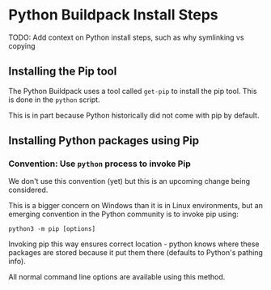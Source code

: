 # Python Buildpack Install Steps

TODO: Add context on Python install steps, such as why symlinking vs copying

## Installing the Pip tool

The Python Buildpack uses a tool called `get-pip` to install the pip tool. This
is done in the `python` script.

This is in part because Python historically did not come with pip by default.

## Installing Python packages using Pip

### Convention: Use `python` process to invoke Pip

We don't use this convention (yet) but this is an upcoming change being considered.

This is a bigger concern on Windows than it is in Linux environments, but an
emerging convention in the Python community is to invoke pip using:

```
python3 -m pip [options]
```

Invoking pip this way ensures correct location - python knows where these
packages are stored because it put them there (defaults to Python's pathing info).

All normal command line options are available using this method.
